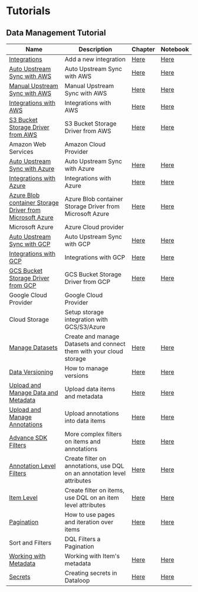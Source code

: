 # Tutorials

## Data Management Tutorial
| Name | Description | Chapter | Notebook |
| --- | --- | --- | --- |
| [Integrations](data_management/integrations/chapter.md) | Add a new integration | [Here](tutorials/data_management/integrations/chapter.md) | [Here](tutorials/data_management/integrations/chapter.ipynb) |
| [Auto Upstream Sync with AWS](data_management/cloud_storage/aws/auto_upstream_sync/chapter.md) | Auto Upstream Sync with AWS | [Here](tutorials/data_management/cloud_storage/aws/auto_upstream_sync/chapter.md) | [Here](tutorials/data_management/cloud_storage/aws/auto_upstream_sync/chapter.ipynb) |
| [Manual Upstream Sync with AWS](data_management/cloud_storage/aws/manual_item_upstream_sync/chapter.md) | Manual Upstream Sync with AWS | [Here](tutorials/data_management/cloud_storage/aws/manual_item_upstream_sync/chapter.md) | [Here](tutorials/data_management/cloud_storage/aws/manual_item_upstream_sync/chapter.ipynb) |
| [Integrations with AWS](data_management/cloud_storage/aws/integration/chapter.md) | Integrations with AWS | [Here](tutorials/data_management/cloud_storage/aws/integration/chapter.md) | [Here](tutorials/data_management/cloud_storage/aws/integration/chapter.ipynb) |
| [S3 Bucket Storage Driver from AWS](data_management/cloud_storage/aws/storage_driver/chapter.md) | S3 Bucket Storage Driver from AWS | [Here](tutorials/data_management/cloud_storage/aws/storage_driver/chapter.md) | [Here](tutorials/data_management/cloud_storage/aws/storage_driver/chapter.ipynb) |
| Amazon Web Services | Amazon Cloud Provider | | |
| [Auto Upstream Sync with Azure](data_management/cloud_storage/azure/auto_upstream_sync/chapter.md) | Auto Upstream Sync with Azure | [Here](tutorials/data_management/cloud_storage/azure/auto_upstream_sync/chapter.md) | [Here](tutorials/data_management/cloud_storage/azure/auto_upstream_sync/chapter.ipynb) |
| [Integrations with Azure](data_management/cloud_storage/azure/integration/chapter.md) | Integrations with Azure | [Here](tutorials/data_management/cloud_storage/azure/integration/chapter.md) | [Here](tutorials/data_management/cloud_storage/azure/integration/chapter.ipynb) |
| [Azure Blob container Storage Driver from Microsoft Azure](data_management/cloud_storage/azure/storage_driver/chapter.md) | Azure Blob container Storage Driver from Microsoft Azure | [Here](tutorials/data_management/cloud_storage/azure/storage_driver/chapter.md) | [Here](tutorials/data_management/cloud_storage/azure/storage_driver/chapter.ipynb) |
| Microsoft Azure | Azure Cloud provider | | |
| [Auto Upstream Sync with GCP](data_management/cloud_storage/gcp/auto_upstream_sync/chapter.md) | Auto Upstream Sync with GCP | [Here](tutorials/data_management/cloud_storage/gcp/auto_upstream_sync/chapter.md) | [Here](tutorials/data_management/cloud_storage/gcp/auto_upstream_sync/chapter.ipynb) |
| [Integrations with GCP](data_management/cloud_storage/gcp/integration/chapter.md) | Integrations with GCP | [Here](tutorials/data_management/cloud_storage/gcp/integration/chapter.md) | [Here](tutorials/data_management/cloud_storage/gcp/integration/chapter.ipynb) |
| [GCS Bucket Storage Driver from GCP](data_management/cloud_storage/gcp/storage_driver/chapter.md) | GCS Bucket Storage Driver from GCP | [Here](tutorials/data_management/cloud_storage/gcp/storage_driver/chapter.md) | [Here](tutorials/data_management/cloud_storage/gcp/storage_driver/chapter.ipynb) |
| Google Cloud Provider | Google Cloud Provider | | |
| Cloud Storage | Setup storage integration with GCS/S3/Azure | | |
| [Manage Datasets](data_management/manage_datasets/chapter.md) | Create and manage Datasets and connect them with your cloud storage | [Here](tutorials/data_management/manage_datasets/chapter.md) | [Here](tutorials/data_management/manage_datasets/chapter.ipynb) |
| [Data Versioning](data_management/data_versioning/chapter.md) | How to manage versions | [Here](tutorials/data_management/data_versioning/chapter.md) | [Here](tutorials/data_management/data_versioning/chapter.ipynb) |
| [Upload and Manage Data and Metadata](data_management/upload_and_manage_items/chapter.md) | Upload data items and metadata | [Here](tutorials/data_management/upload_and_manage_items/chapter.md) | [Here](tutorials/data_management/upload_and_manage_items/chapter.ipynb) |
| [Upload and Manage Annotations](data_management/upload_and_manage_annotations/chapter.md) | Upload annotations into data items | [Here](tutorials/data_management/upload_and_manage_annotations/chapter.md) | [Here](tutorials/data_management/upload_and_manage_annotations/chapter.ipynb) |
| [Advance SDK Filters](data_management/sort_and_filter/advanced_sdk_filters/chapter.md) | More complex filters on items and annotations | [Here](tutorials/data_management/sort_and_filter/advanced_sdk_filters/chapter.md) | [Here](tutorials/data_management/sort_and_filter/advanced_sdk_filters/chapter.ipynb) |
| [Annotation Level Filters](data_management/sort_and_filter/annotation_level/chapter.md) | Create filter on annotations, use DQL on an annotation level attributes | [Here](tutorials/data_management/sort_and_filter/annotation_level/chapter.md) | [Here](tutorials/data_management/sort_and_filter/annotation_level/chapter.ipynb) |
| [Item Level](data_management/sort_and_filter/item_level/chapter.md) | Create filter on items, use DQL on an item level attributes | [Here](tutorials/data_management/sort_and_filter/item_level/chapter.md) | [Here](tutorials/data_management/sort_and_filter/item_level/chapter.ipynb) |
| [Pagination](data_management/sort_and_filter/pagination/chapter.md) | How to use pages and iteration over items | [Here](tutorials/data_management/sort_and_filter/pagination/chapter.md) | [Here](tutorials/data_management/sort_and_filter/pagination/chapter.ipynb) |
| Sort and Filters | DQL Filters a Pagination | | |
| [Working with Metadata](data_management/working_with_metadata/chapter.md) | Working with Item's metadata | [Here](tutorials/data_management/working_with_metadata/chapter.md) | [Here](tutorials/data_management/working_with_metadata/chapter.ipynb) |
| [Secrets](data_management/secrets/chapter.md) | Creating secrets in Dataloop | [Here](tutorials/data_management/secrets/chapter.md) | [Here](tutorials/data_management/secrets/chapter.ipynb) |